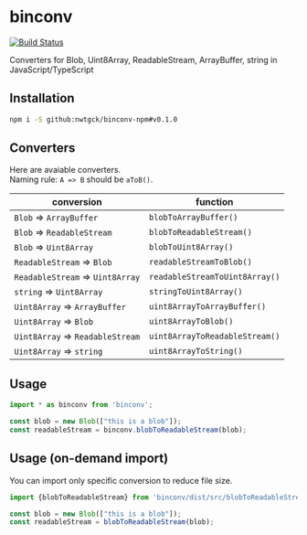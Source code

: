 # binconv
[![Build Status](https://travis-ci.com/nwtgck/binconv-npm.svg?branch=develop)](https://travis-ci.com/nwtgck/binconv-npm)

Converters for Blob, Uint8Array, ReadableStream, ArrayBuffer, string in JavaScript/TypeScript

## Installation

```bash
npm i -S github:nwtgck/binconv-npm#v0.1.0
```

## Converters

Here are avaiable converters.  
Naming rule: `A => B` should be `aToB()`.

| conversion                       | function                       |
|----------------------------------|--------------------------------|
| `Blob` => `ArrayBuffer`          | `blobToArrayBuffer()`          |
| `Blob` => `ReadableStream`       | `blobToReadableStream()`       |
| `Blob` => `Uint8Array`           | `blobToUint8Array()`           |
| `ReadableStream` => `Blob`       | `readableStreamToBlob()`       |
| `ReadableStream` => `Uint8Array` | `readableStreamToUint8Array()` |
| `string` => `Uint8Array`         | `stringToUint8Array()`         |
| `Uint8Array` => `ArrayBuffer`    | `uint8ArrayToArrayBuffer()`    |
| `Uint8Array` => `Blob`           | `uint8ArrayToBlob()`           |
| `Uint8Array` => `ReadableStream` | `uint8ArrayToReadableStream()` |
| `Uint8Array` => `string`         | `uint8ArrayToString()`         |


## Usage

```ts
import * as binconv from 'binconv';

const blob = new Blob(["this is a blob"]);
const readableStream = binconv.blobToReadableStream(blob);
```

## Usage (on-demand import)

You can import only specific conversion to reduce file size.
```ts
import {blobToReadableStream} from 'binconv/dist/src/blobToReadableStream';

const blob = new Blob(["this is a blob"]);
const readableStream = blobToReadableStream(blob);
```
